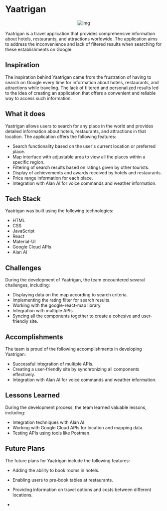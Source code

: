 # Yaatrigan
<div align="center">
    <img src="https://user-images.githubusercontent.com/78898621/236622973-510d666d-6ace-44ff-9240-5a7c964f30bf.png" alt="img"/>
</div>
<br/>
Yaatrigan is a travel application that provides comprehensive information about hotels, restaurants, and attractions worldwide. The application aims to address the inconvenience and lack of filtered results when searching for these establishments on Google.

## Inspiration

The inspiration behind Yaatrigan came from the frustration of having to search on Google every time for information about hotels, restaurants, and attractions while traveling. The lack of filtered and personalized results led to the idea of creating an application that offers a convenient and reliable way to access such information.

## What it does

Yaatrigan allows users to search for any place in the world and provides detailed information about hotels, restaurants, and attractions in that location. The application offers the following features:

- Search functionality based on the user's current location or preferred place.
- Map interface with adjustable area to view all the places within a specific region.
- Filtering of search results based on ratings given by other tourists.
- Display of achievements and awards received by hotels and restaurants.
- Price range information for each place.
- Integration with Alan AI for voice commands and weather information.

## Tech Stack

Yaatrigan was built using the following technologies:

- HTML
- CSS
- JavaScript
- React
- Material-UI
- Google Cloud APIs
- Alan AI

## Challenges

During the development of Yaatrigan, the team encountered several challenges, including:

- Displaying data on the map according to search criteria.
- Implementing the rating filter for search results.
- Working with the google-react-map library.
- Integration with multiple APIs.
- Syncing all the components together to create a cohesive and user-friendly site.

## Accomplishments

The team is proud of the following accomplishments in developing Yaatrigan:

- Successful integration of multiple APIs.
- Creating a user-friendly site by synchronizing all components effectively.
- Integration with Alan AI for voice commands and weather information.

## Lessons Learned

During the development process, the team learned valuable lessons, including:

- Integration techniques with Alan AI.
- Working with Google Cloud APIs for location and mapping data.
- Testing APIs using tools like Postman.

## Future Plans

The future plans for Yaatrigan include the following features:

- Adding the ability to book rooms in hotels.
- Enabling users to pre-book tables at restaurants.
- Providing information on travel options and costs between different locations.


-